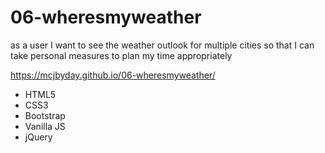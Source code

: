 # 06-wheresmyweather
as a user I want to see the weather outlook for multiple cities so that I can take personal measures to plan my time appropriately


https://mcjbyday.github.io/06-wheresmyweather/

- HTML5
- CSS3
- Bootstrap
- Vanilla JS
- jQuery